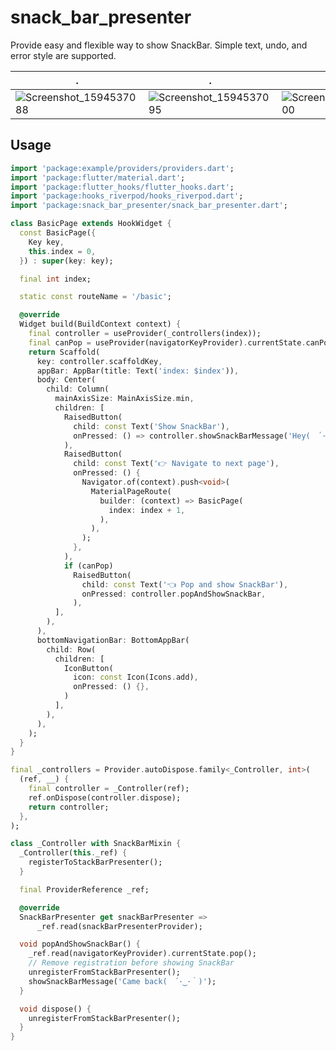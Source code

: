 # snack_bar_presenter

Provide easy and flexible way to show SnackBar. Simple text, undo, and error style are supported.


. | . | .
--- | --- | ---
![Screenshot_1594537088](https://user-images.githubusercontent.com/1255062/87240896-8a057100-c458-11ea-9343-9855868f723b.png) | ![Screenshot_1594537095](https://user-images.githubusercontent.com/1255062/87240897-8c67cb00-c458-11ea-958a-cbe70134903c.png) | ![Screenshot_1594537100](https://user-images.githubusercontent.com/1255062/87240899-8eca2500-c458-11ea-9efa-c23e4e386ec3.png)

## Usage

```dart
import 'package:example/providers/providers.dart';
import 'package:flutter/material.dart';
import 'package:flutter_hooks/flutter_hooks.dart';
import 'package:hooks_riverpod/hooks_riverpod.dart';
import 'package:snack_bar_presenter/snack_bar_presenter.dart';

class BasicPage extends HookWidget {
  const BasicPage({
    Key key,
    this.index = 0,
  }) : super(key: key);

  final int index;

  static const routeName = '/basic';

  @override
  Widget build(BuildContext context) {
    final controller = useProvider(_controllers(index));
    final canPop = useProvider(navigatorKeyProvider).currentState.canPop();
    return Scaffold(
      key: controller.scaffoldKey,
      appBar: AppBar(title: Text('index: $index')),
      body: Center(
        child: Column(
          mainAxisSize: MainAxisSize.min,
          children: [
            RaisedButton(
              child: const Text('Show SnackBar'),
              onPressed: () => controller.showSnackBarMessage('Hey(　´･‿･｀)'),
            ),
            RaisedButton(
              child: const Text('👉 Navigate to next page'),
              onPressed: () {
                Navigator.of(context).push<void>(
                  MaterialPageRoute(
                    builder: (context) => BasicPage(
                      index: index + 1,
                    ),
                  ),
                );
              },
            ),
            if (canPop)
              RaisedButton(
                child: const Text('👈 Pop and show SnackBar'),
                onPressed: controller.popAndShowSnackBar,
              ),
          ],
        ),
      ),
      bottomNavigationBar: BottomAppBar(
        child: Row(
          children: [
            IconButton(
              icon: const Icon(Icons.add),
              onPressed: () {},
            )
          ],
        ),
      ),
    );
  }
}

final _controllers = Provider.autoDispose.family<_Controller, int>(
  (ref, __) {
    final controller = _Controller(ref);
    ref.onDispose(controller.dispose);
    return controller;
  },
);

class _Controller with SnackBarMixin {
  _Controller(this._ref) {
    registerToStackBarPresenter();
  }

  final ProviderReference _ref;

  @override
  SnackBarPresenter get snackBarPresenter =>
      _ref.read(snackBarPresenterProvider);

  void popAndShowSnackBar() {
    _ref.read(navigatorKeyProvider).currentState.pop();
    // Remove registration before showing SnackBar
    unregisterFromStackBarPresenter();
    showSnackBarMessage('Came back(　´･‿･｀)');
  }

  void dispose() {
    unregisterFromStackBarPresenter();
  }
}
```